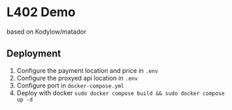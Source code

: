 # L402 Demo

based on Kodylow/matador

## Deployment

1. Configure the payment location and price in `.env`
3. Configure the proxyed api location in `.env`
4. Configure port in `docker-compose.yml` 
5. Deploy with docker `sudo docker compose build && sudo docker compose up -d`
